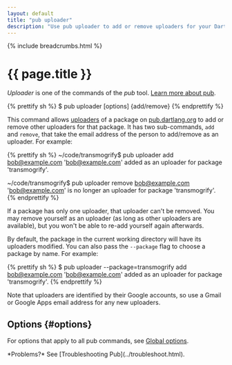 ```yaml
---
layout: default
title: "pub uploader"
description: "Use pub uploader to add or remove uploaders for your Dart package on pub.dartlang.org."
---
```


{% include breadcrumbs.html %}

# {{ page.title }}

_Uploader_ is one of the commands of the _pub_ tool.
[Learn more about pub](/tools/pub/).

{% prettify sh %}
$ pub uploader [options] {add/remove} <email>
{% endprettify %}

This command allows [uploaders](/tools/pub/glossary.html#uploader) of a
package on [pub.dartlang.org](http://pub.dartlang.org) to add or remove
other uploaders for that package. It has two sub-commands,
`add` and `remove`, that take the email address of the person to
add/remove as an uploader. For example:

{% prettify sh %}
~/code/transmogrify$ pub uploader add bob@example.com
'bob@example.com' added as an uploader for package 'transmogrify'.

~/code/transmogrify$ pub uploader remove bob@example.com
'bob@example.com' is no longer an uploader for package 'transmogrify'.
{% endprettify %}

If a package has only one uploader, that uploader can't be removed. You may
remove yourself as an uploader (as long as other uploaders are available),
but you won't be able to re-add yourself again afterwards.

By default, the package in the current working directory will have its
uploaders modified. You can also pass the `--package` flag to choose a
package by name. For example:

{% prettify sh %}
$ pub uploader --package=transmogrify add bob@example.com
'bob@example.com' added as an uploader for package 'transmogrify'.
{% endprettify %}

Note that uploaders are identified by their Google accounts, so use a Gmail or
Google Apps email address for any new uploaders.

## Options {#options}

For options that apply to all pub commands, see
[Global options](/tools/pub/cmd/#global-options).

<aside class="alert alert-info" markdown="1">
*Problems?*
See [Troubleshooting Pub](../troubleshoot.html).
</aside>
